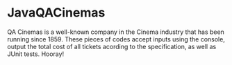 # JavaQACinemas
QA Cinemas is a well-known company in the Cinema industry that has been running since 1859.
These pieces of codes accept inputs using the console, output the total cost of all tickets acording to the specification, as well as JUnit tests.
Hooray!
